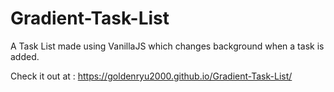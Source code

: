 # Gradient-Task-List
A Task List made using VanillaJS which changes background when a task is added.

Check it out at : https://goldenryu2000.github.io/Gradient-Task-List/
